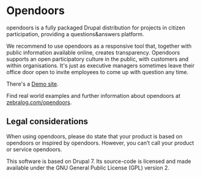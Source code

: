 # Opendoors

opendoors is a fully packaged Drupal distribution for projects in citizen
participation, providing a questions&answers platform.

We recommend to use opendoors as a responsive tool that, together with public
information available online, creates transparency. Opendoors supports an open
participatory culture in the public, with customers and within organisations.
It's just as executive managers sometimes leave their office door open to invite employees
to come up with question any time.

There's a [Demo site][demo-site-link].

Find real world examples and further information about opendoors at
[zebralog.com/opendoors][product-site-link].


## Legal considerations

When using opendoors, please do state that your product is based on opendoors
or inspired by opendoors. However, you can’t call your product or service opendoors.

This software is based on Drupal 7. Its source-code is licensed and made
available under the GNU General Public License (GPL) version 2.



[demo-site-link]: http://opendoors-demo.zebralog.de
[product-site-link]: http://zebralog.com/opendoors